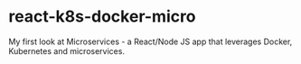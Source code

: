 # react-k8s-docker-micro
My first look at Microservices - a React/Node JS app that leverages Docker, Kubernetes and microservices.
